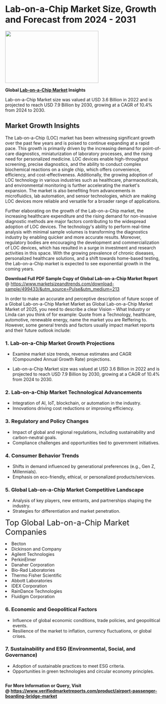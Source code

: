 <H1>Lab-on-a-Chip Market Size, Growth and Forecast from 2024 - 2031</H1><img class="aligncenter size-medium wp-image-584254" src="https://thirdeyenews.in/wp-content/uploads/2024/09/Global-Market-Research-300x168.jpeg" alt="" width="300" height="168" /><p><strong>Global&nbsp;<a href="https://www.marketsizeandtrends.com/download-sample/499433/&amp;utm_source=Pulse&amp;utm_medium=213">Lab-on-a-Chip Market</a> Insights</strong></p><p>Lab-on-a-Chip Market size was valued at USD 3.6 Billion in 2022 and is projected to reach USD 7.9 Billion by 2030, growing at a CAGR of 10.4% from 2024 to 2030.</p><p><h2>Market Growth Insights</h2> <p>The Lab-on-a-Chip (LOC) market has been witnessing significant growth over the past few years and is poised to continue expanding at a rapid pace. This growth is primarily driven by the increasing demand for point-of-care diagnostics, miniaturization of laboratory processes, and the rising need for personalized medicine. LOC devices enable high-throughput screening, precise diagnostics, and the ability to conduct complex biochemical reactions on a single chip, which offers convenience, efficiency, and cost-effectiveness. Additionally, the growing adoption of LOC technology in various industries such as healthcare, pharmaceuticals, and environmental monitoring is further accelerating the market's expansion. The market is also benefiting from advancements in microfluidics, lab automation, and sensor technologies, which are making LOC devices more reliable and versatile for a broader range of applications. </p> <p>Further elaborating on the growth of the Lab-on-a-Chip market, the increasing healthcare expenditure and the rising demand for non-invasive diagnostic methods are major factors contributing to the widespread adoption of LOC devices. The technology's ability to perform real-time analysis with minimal sample volumes is transforming the diagnostics industry by enabling quicker and more accurate results. Moreover, regulatory bodies are encouraging the development and commercialization of LOC devices, which has resulted in a surge in investment and research activities in this space. With the growing prevalence of chronic diseases, personalized healthcare solutions, and a shift towards home-based testing, the Lab-on-a-Chip market is expected to see exponential growth in the coming years. </p><p><span class=""><strong>Download Full PDF Sample Copy of Global Lab-on-a-Chip Market Report</strong> @ <a href="https://www.marketsizeandtrends.com/download-sample/499433/&amp;utm_source=Pulse&amp;utm_medium=213" target="_blank">https://www.marketsizeandtrends.com/download-sample/499433/&amp;utm_source=Pulse&amp;utm_medium=213</a></span></p><p>In order to make an accurate and perceptive description of future scope of a Global&nbsp;Lab-on-a-Chip Market Market as Global&nbsp;Lab-on-a-Chip Market Market of 2025, you need to describe a clear Vision &ndash; What Industry or Linda can you think of for example: Quote from a Technology, healthcare, automotive, renewable energy, name the market you are Reffering to. However, some general trends and factors usually impact market reports and their future outlook include:</p><h3>1.&nbsp;<strong>Lab-on-a-Chip Market Growth Projections</strong></h3><ul><li>Examine market size trends, revenue estimates and CAGR (Compounded Annual Growth Rate) projections.</li><li><p>Lab-on-a-Chip Market size was valued at USD 3.6 Billion in 2022 and is projected to reach USD 7.9 Billion by 2030, growing at a CAGR of 10.4% from 2024 to 2030.</p></li></ul><h3>2.&nbsp;<strong>Lab-on-a-Chip Market Technological Advancements</strong></h3><ul><li>Integration of AI, IoT, blockchain, or automation in the industry.</li><li>Innovations driving cost reductions or improving efficiency.</li></ul><h3>3.&nbsp;<strong>Regulatory and Policy Changes</strong></h3><ul><li>Impact of global and regional regulations, including sustainability and carbon-neutral goals.</li><li>Compliance challenges and opportunities tied to government initiatives.</li></ul><h3>4.&nbsp;<strong>Consumer Behavior Trends</strong></h3><ul><li>Shifts in demand influenced by generational preferences (e.g., Gen Z, Millennials).</li><li>Emphasis on eco-friendly, ethical, or personalized products/services.</li></ul><h3>5.&nbsp;<strong>Global Lab-on-a-Chip Market Competitive Landscape</strong></h3><ul><li>Analysis of key players, new entrants, and partnerships shaping the industry.</li><li>Strategies for differentiation and market penetration.</li></ul><p data-pm-slice="1 1 []"><span style="color: inherit; font-family: inherit; font-size: 25px;">Top Global Lab-on-a-Chip Market Companies</span></p><div class="" data-test-id=""><p><li>Becton</li><li> Dickinson and Company</li><li> Agilent Technologies</li><li> PerkinElmer</li><li> Danaher Corporation</li><li> Bio-Rad Laboratories</li><li> Thermo Fisher Scientific</li><li> Abbott Laboratories</li><li> IDEX Corporation</li><li> RainDance Technologies</li><li> Fluidigm Corporation</li></p></div><h3>6.&nbsp;<strong>Economic and Geopolitical Factors</strong></h3><ul><li>Influence of global economic conditions, trade policies, and geopolitical events.</li><li>Resilience of the market to inflation, currency fluctuations, or global crises.</li></ul><h3>7.&nbsp;<strong>Sustainability and ESG (Environmental, Social, and Governance)</strong></h3><ul><li>Adoption of sustainable practices to meet ESG criteria.</li><li>Opportunities in green technologies and circular economy principles.</li></ul><h2><strong style="font-size: 14px;">For More Information or Query, Visit @&nbsp;</strong><a style="background-color: #ffffff; font-size: 14px;" href="https://www.marketsizeandtrends.com/report/lab-on-a-chip-market/" target="_blank">https://www.verifiedmarketreports.com/product/airport-passenger-boarding-bridge-market</a></h2>
